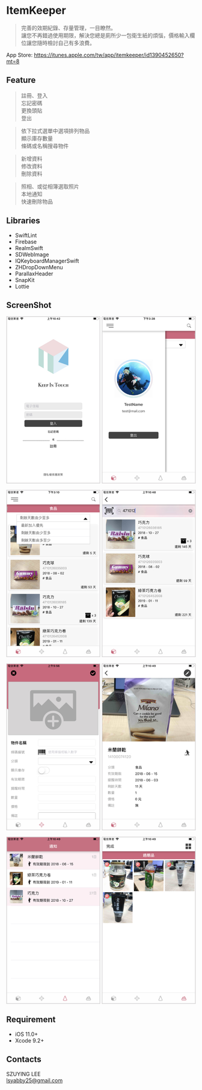 # ItemKeeper
> 完善的效期紀錄、存量管理，一目瞭然。   
> 讓您不再錯過使用期限，解決您總是廁所少一包衛生紙的煩惱，價格輸入欄位讓您隨時檢討自己有多浪費。

App Store: https://itunes.apple.com/tw/app/itemkeeper/id1390452650?mt=8

## Feature

> 註冊、登入  
> 忘記密碼  
> 更換頭貼  
> 登出  

> 依下拉式選單中選項排列物品   
> 顯示庫存數量  
> 條碼或名稱搜尋物件 

> 新增資料  
> 修改資料  
> 刪除資料  

> 照相、或從相簿選取照片   
> 本地通知  
> 快速刪除物品  


## Libraries
* SwiftLint
* Firebase
* RealmSwift
* SDWebImage
* IQKeyboardManagerSwift
* ZHDropDownMenu
* ParallaxHeader
* SnapKit
* Lottie


## ScreenShot

<div align="left">
<img src="https://github.com/lsyabby/ItemKeeper/blob/master/ScreenShot/ScreenShot.001.jpeg" width="250" align=center /> 
<img src="https://github.com/lsyabby/ItemKeeper/blob/master/ScreenShot/ScreenShot.002.jpeg" width="250" align=center /> 
</div> 
 
<br/> 
<div align="left">
<img src="https://github.com/lsyabby/ItemKeeper/blob/master/ScreenShot/ScreenShot.003.jpeg" width="250" align=center /> 
<img src="https://github.com/lsyabby/ItemKeeper/blob/master/ScreenShot/ScreenShot.004.jpeg" width="250" align=center /> 
</div>

<br/>
<div align="left">
<img src="https://github.com/lsyabby/ItemKeeper/blob/master/ScreenShot/ScreenShot.005.jpeg" width="250" align=center /> 
<img src="https://github.com/lsyabby/ItemKeeper/blob/master/ScreenShot/ScreenShot.006.jpeg" width="250" align=center /> 
</div>

<br/>
<div align="left">
<img src="https://github.com/lsyabby/ItemKeeper/blob/master/ScreenShot/ScreenShot.007.jpeg" width="250" align=center /> 
<img src="https://github.com/lsyabby/ItemKeeper/blob/master/ScreenShot/ScreenShot.008.jpeg" width="250" align=center /> 
</div>


## Requirement
<ul>
<li>iOS 11.0+</li>
<li>Xcode 9.2+</li>
</ul>


## Contacts
SZUYING LEE   
lsyabby25@gmail.com
